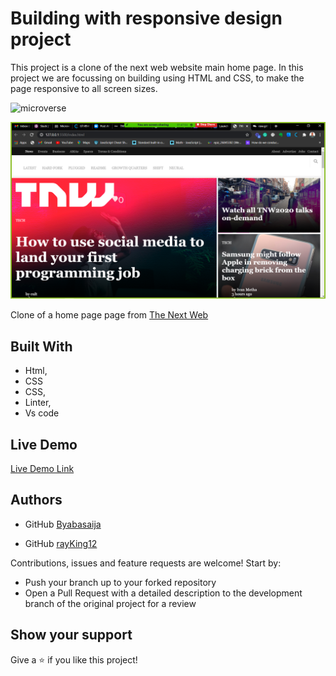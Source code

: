 # Building with responsive design project
This project is a clone of the next web website main home page. In this project we are focussing on building using HTML and CSS, to make the page responsive to all screen sizes.

![microverse](https://camo.githubusercontent.com/3a5835d4f56c57cec85939ac345e43fef164c178/68747470733a2f2f696d672e736869656c64732e696f2f62616467652f4d6963726f76657273652d626c756576696f6c6574)

![screenshot](images/Screenshot1.png)

 Clone of a home page page from [The Next Web](https://thenextweb.com)
## Built With

- Html,
- CSS
- CSS,
- Linter,
- Vs code

## Live Demo
 [Live Demo Link]()


## Authors

- GitHub [Byabasaija](https://github.com/Byabasaija)    
 
  
- GitHub [rayKing12](GitHub.com/rayking12)



 Contributions, issues and feature requests are welcome! Start by:
* Push your branch up to your forked repository
* Open a Pull Request with a detailed description to the development branch of the original project for a review

## Show your support
Give a :star: if you like this project!

